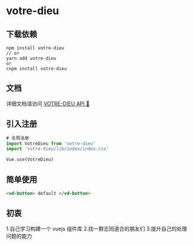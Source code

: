 # votre-dieu

## 下载依赖
```shell
npm install votre-dieu
// or
yarn add votre-dieu
or
cnpm install votre-dieu
```

## 文档
详细文档请访问 [VOTRE-DIEU API 📃](https://lovemysoul.vip/votre-dieu/)

## 引入注册
```js
# 全局注册
import VotreDieu from 'votre-dieu'
import 'votre-dieu/lib/index/index.css'

Vue.use(VotreDieu)
```
## 简单使用
```html
<vd-button> default </vd-button>
```

## 初衷
1.自己学习构建一个 vuejs 组件库
2.找一群志同道合的朋友们
3.提升自己的处理问题的能力